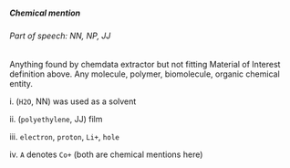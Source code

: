 ##### Chemical mention

###### Part of speech: NN, NP, JJ

Anything found by chemdata extractor but not fitting Material of Interest definition above. Any molecule, polymer, biomolecule, organic chemical entity.

i. (`H2O`, NN) was used as a solvent

ii. (`polyethylene`, JJ) film

iii. `electron`, `proton`, `Li+`, `hole`

iv. `A` denotes `Co+` (both are chemical mentions here)
